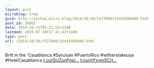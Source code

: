 ```yaml
---
layout: post
microblog: true
guid: http://joshua.micro.blog/2014/10/30/t527888135443988480.html
post_id: 39962
date: 2014-10-31T05:21:53+1100
lastmod: 2019-07-30T17:41:43+1100
type: post
url: /2014/10/30/t527888135443988480.html
---
```

Britt in the 'Casablanca #SanJuan #PuertoRico #witherstakeusa #HotelCasablanca [t.co/QUZunPnpi...](http://t.co/QUZunPnpin) [t.co/mYxymSCrt...](http://t.co/mYxymSCrt1)
